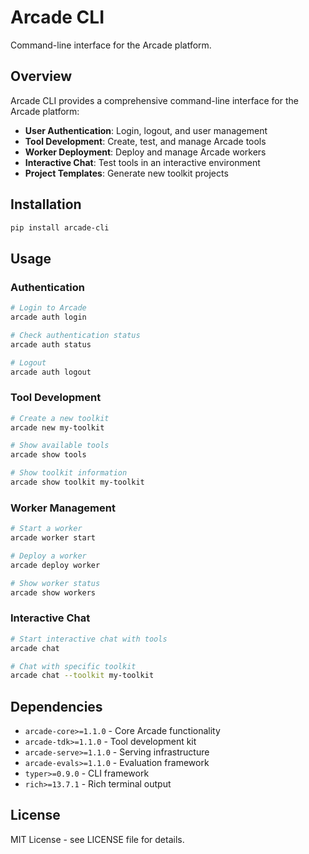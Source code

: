 # Arcade CLI

Command-line interface for the Arcade platform.

## Overview

Arcade CLI provides a comprehensive command-line interface for the Arcade platform:

- **User Authentication**: Login, logout, and user management
- **Tool Development**: Create, test, and manage Arcade tools
- **Worker Deployment**: Deploy and manage Arcade workers
- **Interactive Chat**: Test tools in an interactive environment
- **Project Templates**: Generate new toolkit projects

## Installation

```bash
pip install arcade-cli
```

## Usage

### Authentication

```bash
# Login to Arcade
arcade auth login

# Check authentication status
arcade auth status

# Logout
arcade auth logout
```

### Tool Development

```bash
# Create a new toolkit
arcade new my-toolkit

# Show available tools
arcade show tools

# Show toolkit information
arcade show toolkit my-toolkit
```

### Worker Management

```bash
# Start a worker
arcade worker start

# Deploy a worker
arcade deploy worker

# Show worker status
arcade show workers
```

### Interactive Chat

```bash
# Start interactive chat with tools
arcade chat

# Chat with specific toolkit
arcade chat --toolkit my-toolkit
```

## Dependencies

- `arcade-core>=1.1.0` - Core Arcade functionality
- `arcade-tdk>=1.1.0` - Tool development kit
- `arcade-serve>=1.1.0` - Serving infrastructure
- `arcade-evals>=1.1.0` - Evaluation framework
- `typer>=0.9.0` - CLI framework
- `rich>=13.7.1` - Rich terminal output

## License

MIT License - see LICENSE file for details.
